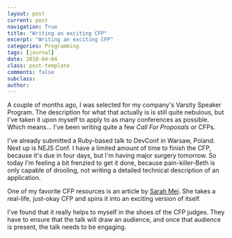 ```yaml
---
layout: post
current: post
navigation: True
title: "Writing an exciting CFP"
excerpt: "Writing an exciting CFP"
categories: Programming
tags: [journal]
date: 2018-04-04
class: post-template
comments: false
subclass:
author:
---
```


A couple of months ago, I was selected for my company's Varsity Speaker Program. The description for what that actually is is still quite nebulous, but I've taken it upon myself to apply to as many conferences as possible. Which means... I've been writing quite a few _Call For Proposals_ or CFPs. 

I've already submitted a Ruby-based talk to DevConf in Warsaw, Poland. Next up is NEJS Conf. I have a limited amount of time to finish the CFP, because it's due in four days, but I'm having major surgery tomorrow. So today I'm feeling a bit frenzied to get it done, because pain-killer-Beth is only capable of drooling, not writing a detailed technical description of an application.

One of my favorite CFP resources is an article by [Sarah Mei](http://www.sarahmei.com/blog/2014/04/07/what-your-conference-proposal-is-missing/). She takes a real-life, just-okay CFP and spins it into an exciting version of itself. 

I've found that it really helps to myself in the shoes of the CFP judges. They have to ensure that the talk will draw an audience, and once that audience is present, the talk needs to be engaging.